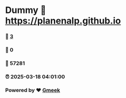 # Dummy :link: https://planenalp.github.io 
### :page_facing_up: [3](https://planenalp.github.io/tag.html) 
### :speech_balloon: 0 
### :hibiscus: 57281 
### :alarm_clock: 2025-03-18 04:01:00 
### Powered by :heart: [Gmeek](https://github.com/Meekdai/Gmeek)

